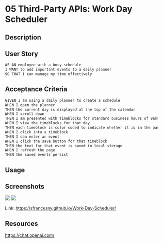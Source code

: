 # 05 Third-Party APIs: Work Day Scheduler
<!-- On-the-job ticket or feature request Challenges -->

## Description 


## User Story

```md
AS AN employee with a busy schedule
I WANT to add important events to a daily planner
SO THAT I can manage my time effectively
```

## Acceptance Criteria

```md
GIVEN I am using a daily planner to create a schedule
WHEN I open the planner
THEN the current day is displayed at the top of the calendar
WHEN I scroll down
THEN I am presented with timeblocks for standard business hours of 9am&ndash;5pm
WHEN I view the timeblocks for that day
THEN each timeblock is color coded to indicate whether it is in the past, present, or future
WHEN I click into a timeblock
THEN I can enter an event
WHEN I click the save button for that timeblock
THEN the text for that event is saved in local storage
WHEN I refresh the page
THEN the saved events persist
```

## Usage 



 ## Screenshots
<img src="Work-Day-Scheduler-SS1"/>
<img src="Work-Day-Scheduler-SS2"/> 

Link: https://sfrancesny.github.io/Work-Day-Scheduler/

## Resources
https://chat.openai.com/
